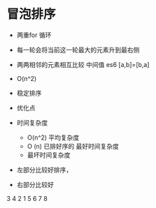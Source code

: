 # 冒泡排序

- 两重for 循环
- 每一轮会将当前这一轮最大的元素升到最右侧
- 两两相邻的元素相互比较  中间值  es6 [a,b]=[b,a]
- O(n^2)
- 稳定排序 

- 优化点
- 时间复杂度
    - O(n^2)    平均复杂度
    - O (n) 已排好序的 最好时间复杂度
    - 最坏时间复杂度

- 左部分比较好排序，
- 右部分比较好

3 4 2 1 5 6 7 8